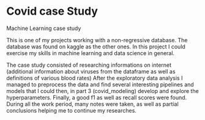 # Covid case Study
Machine Learning case study 

This is one of my projects working with a non-regressive database. The database was found on kaggle as the other ones.
In this project I could exercise my skills in machine learning and data science in general.

The case study consisted of researching informations on internet (additional information about viruses from the dataframe as well as definitions of various blood rates)
After the exploratory data analysis I managed to preprocess the data and find several interesting pipelines and models that I could then, in part 3 (covid_modeling) develop
and explore the hyperparameters. Finally, a good f1 as well as recall scores were found.
During all the work period, many notes were taken, as well as partial conclusions helping me to continue my researches.
